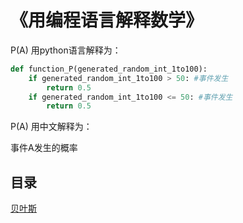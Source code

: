 # 《用编程语言解释数学》

P(A) 用python语言解释为：
```python
def function_P(generated_random_int_1to100):
    if generated_random_int_1to100 > 50: #事件发生
        return 0.5
    if generated_random_int_1to100 <= 50: #事件发生
        return 0.5
```
P(A) 用中文解释为：

事件A发生的概率

## 目录

[贝叶斯](https://github.com/guotong1988/Math_Is_A_Program_Language/blob/main/Bayes.md)
